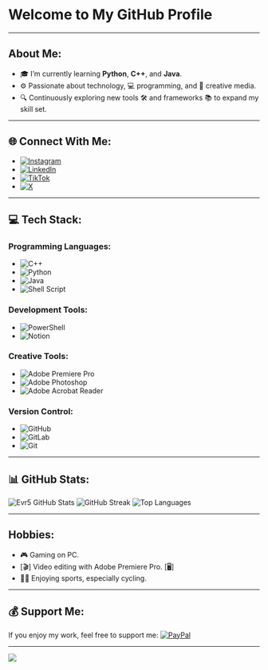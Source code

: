 # Welcome to My GitHub Profile

---

## About Me:
- 🎓 I’m currently learning **Python**, **C++**, and **Java**.
- ⚙️ Passionate about technology, 💻 programming, and 🎨 creative media.
- 🔍 Continuously exploring new tools 🛠️ and frameworks 📚 to expand my skill set.

---

## 🌐 Connect With Me:
- [![Instagram](https://img.shields.io/badge/Instagram-%23E4405F.svg?logo=Instagram&logoColor=white)](https://instagram.com/ethan_vr_2005)
- [![LinkedIn](https://img.shields.io/badge/LinkedIn-%230077B5.svg?logo=linkedin&logoColor=white)](https://www.linkedin.com/in/ethan-van-ruyskensvelde-284987277/)
- [![TikTok](https://img.shields.io/badge/TikTok-%23000000.svg?logo=TikTok&logoColor=white)](https://tiktok.com/@evr_5)
- [![X](https://img.shields.io/badge/X-black.svg?logo=X&logoColor=white)](https://x.com/Ethan_EVR5)

---

## 💻 Tech Stack:
### Programming Languages:
- ![C++](https://img.shields.io/badge/c++-%2300599C.svg?style=flat&logo=c%2B%2B&logoColor=white)
- ![Python](https://img.shields.io/badge/python-3670A0?style=flat&logo=python&logoColor=ffdd54)
- ![Java](https://img.shields.io/badge/java-%23ED8B00.svg?style=flat&logo=openjdk&logoColor=white)
- ![Shell Script](https://img.shields.io/badge/shell_script-%23121011.svg?style=flat&logo=gnu-bash&logoColor=white)

### Development Tools:
- ![PowerShell](https://img.shields.io/badge/PowerShell-%235391FE.svg?style=flat&logo=powershell&logoColor=white)
- ![Notion](https://img.shields.io/badge/Notion-%23000000.svg?style=flat&logo=notion&logoColor=white)

### Creative Tools:
- ![Adobe Premiere Pro](https://img.shields.io/badge/Adobe%20Premiere%20Pro-9999FF.svg?style=flat&logo=Adobe%20Premiere%20Pro&logoColor=white)
- ![Adobe Photoshop](https://img.shields.io/badge/adobe%20photoshop-%2331A8FF.svg?style=flat&logo=adobe%20photoshop&logoColor=white)
- ![Adobe Acrobat Reader](https://img.shields.io/badge/Adobe%20Acrobat%20Reader-EC1C24.svg?style=flat&logo=Adobe%20Acrobat%20Reader&logoColor=white)

### Version Control:
- ![GitHub](https://img.shields.io/badge/github-%23121011.svg?style=flat&logo=github&logoColor=white)
- ![GitLab](https://img.shields.io/badge/GitLab-%23181717.svg?logo=gitlab&logoColor=white)
- ![Git](https://img.shields.io/badge/git-%23F05033.svg?style=flat&logo=git&logoColor=white)

---

## 📊 GitHub Stats:
![Evr5 GitHub Stats](https://github-readme-stats.vercel.app/api?username=Evr5&theme=dark&hide_border=false&include_all_commits=true&count_private=true)
![GitHub Streak](https://github-readme-streak-stats.herokuapp.com/?user=Evr5&theme=dark&hide_border=false)
![Top Languages](https://github-readme-stats.vercel.app/api/top-langs/?username=Evr5&theme=dark&hide_border=false&include_all_commits=true&count_private=true&layout=compact)

---

## Hobbies:
- 🎮 Gaming on PC.
- [🎬] Video editing with Adobe Premiere Pro. [🖥️]
- 🚴‍♂️ Enjoying sports, especially cycling.

---

## 💰 Support Me:
If you enjoy my work, feel free to support me:
[![PayPal](https://img.shields.io/badge/PayPal-00457C?style=for-the-badge&logo=paypal&logoColor=white)](https://paypal.me/ethanvanruys?country.x=BE&locale.x=fr_FR)

---

[![](https://visitcount.itsvg.in/api?id=Evr5&icon=0&color=0)](https://visitcount.itsvg.in)
